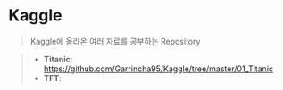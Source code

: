 # Kaggle

> Kaggle에 올라온 여러 자료를 공부하는 Repository

> * **Titanic**: https://github.com/Garrincha95/Kaggle/tree/master/01_Titanic
> * **TFT**: 
